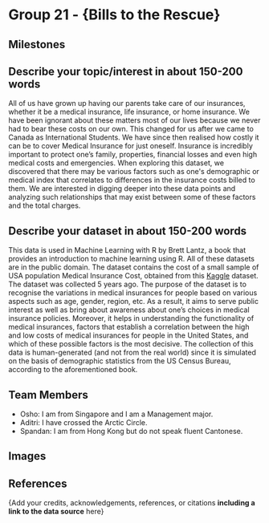 # Group 21 - {Bills to the Rescue}

## Milestones

## Describe your topic/interest in about 150-200 words

All of us have grown up having our parents take care of our insurances, whether it be a medical insurance, life insurance, or home insurance. We have been ignorant about these matters most of our lives because we never had to bear these costs on our own. This changed for us after we came to Canada as International Students. We have since then realised how costly it can be to cover Medical Insurance for just oneself. Insurance is incredibly important to protect one’s family, properties, financial losses and even high medical costs and emergencies. When exploring this dataset, we discovered that there may be various factors such as one's demographic or medical index that correlates to differences in the insurance costs billed to them. We are interested in digging deeper into these data points and analyzing such relationships that may exist between some of these factors and the total charges.


## Describe your dataset in about 150-200 words

This data is used in Machine Learning with R by Brett Lantz, a book that provides an introduction to machine learning using R. All of these datasets are in the public domain. The dataset contains the cost of a small sample of USA population Medical Insurance Cost, obtained from this [Kaggle](https://www.kaggle.com/datasets/mirichoi0218/insurance) dataset. The dataset was collected 5 years ago. The purpose of the dataset is to recognise the variations in medical insurances for people based on various aspects such as age, gender, region, etc. As a result, it aims to serve public interest as well as bring about awareness about one’s choices in medical insurance policies. Moreover, it helps in understanding the functionality of medical insurances, factors that establish a correlation between the high and low costs of medical insurances for people in the United States, and which of these possible factors is the most decisive. The collection of this data is human-generated (and not from the real world) since it is simulated on the basis of demographic statistics from the US Census Bureau, according to the aforementioned book.

## Team Members

- Osho: I am from Singapore and I am a Management major.
- Aditri: I have crossed the Arctic Circle.
- Spandan: I am from Hong Kong but do not speak fluent Cantonese.

## Images



## References

{Add your credits, acknowledgements, references, or citations **including a link to the data source** here}



